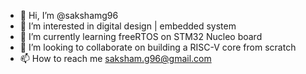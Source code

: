 - 👋 Hi, I’m @sakshamg96
- 👀 I’m interested in digital design | embedded system
- 🌱 I’m currently learning freeRTOS on STM32 Nucleo board
- 💞️ I’m looking to collaborate on building a RISC-V core from scratch
- 📫 How to reach me saksham.g96@gmail.com

<!---
sakshamg96/sakshamg96 is a ✨ special ✨ repository because its `README.md` (this file) appears on your GitHub profile.
You can click the Preview link to take a look at your changes.
--->
